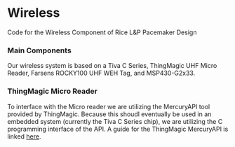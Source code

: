 # Wireless
Code for the Wireless Component of Rice L&P Pacemaker Design

### Main Components
Our wireless system is based on a Tiva C Series, ThingMagic UHF Micro Reader, Farsens ROCKY100 UHF WEH Tag, and MSP430-G2x33. 


### ThingMagic Micro Reader
To interface with the Micro reader we are utilizing the MercuryAPI tool provided by ThingMagic. Because this shoudl eventually be used in an embedded system (currently the Tiva C Series chip), we are utilizing the C programming interface of the API. A guide for the ThingMagic MercuryAPI is linked [here](http://www.thingmagic.com/manuals-firmware#Mercury_API).
